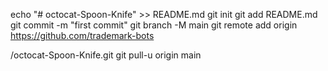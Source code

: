 echo "# octocat-Spoon-Knife" >> README.md
git init
git add README.md
git commit -m "first commit"
git branch -M main
git remote add origin https://github.com/trademark-bots

/octocat-Spoon-Knife.git
git pull-u origin main
